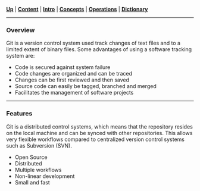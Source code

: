 [**Up**](introduction.md) |
[**Content**](../README.md) |
[**Intro**](../01-Introduction/introduction.md) |
[**Concepts**](../02-Concepts/concepts.md) |
[**Operations**](../03-Operations/operations.md) |
[**Dictionary**](../04-Appendix/dictionary.md)

-------------------------------------------------------------------------------
### Overview

Git is a version control system used track changes of text files and to a 
limited extent of binary files. Some advantages of using a software tracking 
system are:

- Code is secured against system failure
- Code changes are organized and can be traced
- Changes can be first reviewed and then saved
- Source code can easily be tagged, branched and merged
- Facilitates the management of software projects

-------------------------------------------------------------------------------
### Features
Git is a distributed control systems, which means that the repository 
resides on the local machine and can be synced with other repositories. This 
allows very flexible workflows compared  to centralized version control 
systems such as Subversion (SVN). 

- Open Source
- Distributed
- Multiple workflows
- Non-linear development
- Small and fast
